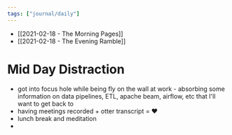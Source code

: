 ```yaml
---
tags: ["journal/daily"]
---
```


- [[2021-02-18 - The Morning Pages]]
- [[2021-02-18 - The Evening Ramble]]
# Mid Day Distraction
- got into focus hole while being fly on the wall at work - absorbing some information on data pipelines, ETL, apache beam, airflow, etc that I'll want to get back to
- having meetings recorded + otter transcript = ♥️
- lunch break and meditation 
- 